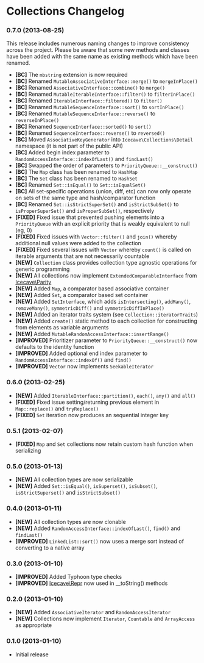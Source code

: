 # Collections Changelog

### 0.7.0 (2013-08-25)

This release includes numerous naming changes to improve consistency across the project. Please be aware that some new
methods and classes have been added with the same name as existing methods which have been renamed.

* **[BC]** The `mbstring` extension is now required
* **[BC]** Renamed `MutableAssociativeInterface::merge()` to `mergeInPlace()`
* **[BC]** Renamed `AssociativeInterface::combine()` to `merge()`
* **[BC]** Renamed `MutableIterableInterface::filter()` to `filterInPlace()`
* **[BC]** Renamed `IterableInterface::filtered()` to `filter()`
* **[BC]** Renamed `MutableSequenceInterface::sort()` to `sortInPlace()`
* **[BC]** Renamed `MutableSequenceInterface::reverse()` to `reverseInPlace()`
* **[BC]** Renamed `SequenceInterface::sorted()` to `sort()`
* **[BC]** Renamed `SequenceInterface::reverse()` to `reversed()`
* **[BC]** Moved `AssociativeKeyGenerator` into `Icecave\Collections\Detail` namespace (it is not part of the public API)
* **[BC]** Added begin index parameter to `RandomAccessInterface::indexOfLast()` and `findLast()`
* **[BC]** Swapped the order of parameters to `PriorityQueue::__construct()`
* **[BC]** The `Map` class has been renamed to `HashMap`
* **[BC]** The `Set` class has been renamed to `HashSet`
* **[BC]** Renamed `Set::isEqual()` to `Set::isEqualSet()`
* **[BC]** All set-specific operations (union, diff, etc) can now only operate on sets of the same type and hash/comparator function
* **[BC]** Renamed `Set::isStrictSuperSet()` and `isStrictSubSet()` to `isProperSuperSet()` and `isProperSubSet()`, respectively
* **[FIXED]** Fixed issue that prevented pushing elements into a `PriorityQueue` with an explicit priority that is weakly equivalent to null (eg, 0)
* **[FIXED]** Fixed issues with `Vector::filter()` and `join()` whereby additional null values were added to the collection
* **[FIXED]** Fixed several issues with `Vector` whereby `count()` is called on iterable arguments that are not necessarily countable
* **[NEW]** `Collection` class provides collection type agnostic operations for generic programming
* **[NEW]** All collections now implement `ExtendedComparableInterface` from [Icecave\Parity](https://github.com/IcecaveStudios/parity)
* **[NEW]** Added `Map`, a comparator based associative container
* **[NEW]** Added `Set`, a comparator based set container
* **[NEW]** Added `SetInterface`, which adds `isIntersecting()`, `addMany()`, `removeMany()`, `symmetricDiff()` and `symmetricDiffInPlace()`
* **[NEW]** Added an iterator traits system (see `Collection::iteratorTraits`)
* **[NEW]** Added `create()` static method to each collection for constructing from elements as variable arguments
* **[NEW]** Added `MutableRandomAccessInterface::insertRange()`
* **[IMPROVED]** Prioritizer parameter to `PriorityQueue::__construct()` now defaults to the identity function
* **[IMPROVED]** Added optional end index parameter to `RandomAccessInterface::indexOf()` and `find()`
* **[IMPROVED]** `Vector` now implements `SeekableIterator`

### 0.6.0 (2013-02-25)

* **[NEW]** Added `IterableInterface::partition()`, `each()`, `any()` and `all()`
* **[FIXED]** Fixed issue setting/returning previous element in `Map::replace()` and `tryReplace()`
* **[FIXED]** `Set` iteration now produces an sequential integer key

### 0.5.1 (2013-02-07)

* **[FIXED]** `Map` and `Set` collections now retain custom hash function when serializing

### 0.5.0 (2013-01-13)

* **[NEW]** All collection types are now serializable
* **[NEW]** Added `Set::isEqual()`, `isSuperset()`, `isSubset()`, `isStrictSuperset()` and `isStrictSubset()`

### 0.4.0 (2013-01-11)

* **[NEW]** All collection types are now clonable
* **[NEW]** Added `RandomAccessInterface::indexOfLast()`, `find()` and `findLast()`
* **[IMPROVED]** `LinkedList::sort()` now uses a merge sort instead of converting to a native array

### 0.3.0 (2013-01-10)

* **[IMPROVED]** Added Typhoon type checks
* **[IMPROVED]** [Icecave\Repr](https://github.com/IcecaveStudios/repr) now used in __toString() methods

### 0.2.0 (2013-01-10)

* **[NEW]** Added `AssociativeIterator` and `RandomAccessIterator`
* **[NEW]** Collections now implement `Iterator`, `Countable` and `ArrayAccess` as appropriate

### 0.1.0 (2013-01-10)

* Initial release
